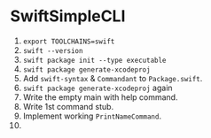 # SwiftSimpleCLI

1. `export TOOLCHAINS=swift`
2. `swift --version`
3. `swift package init --type executable`
4. `swift package generate-xcodeproj`
5. Add `swift-syntax` & `Commandant` to `Package.swift`.
6. `swift package generate-xcodeproj` again
7. Write the empty main with help command.
8. Write 1st command stub.
9. Implement working `PrintNameCommand`.
10. 
